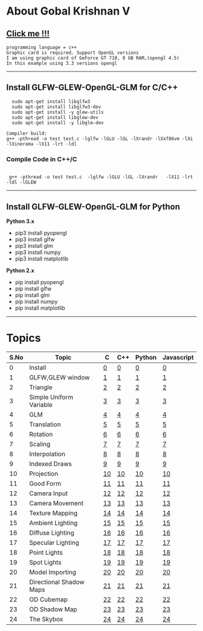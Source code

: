 # About Gobal Krishnan V
## [Click me !!!](https://engineer-ece.github.io/Home/)


```
programming language = c++
Graphic card is required. Support OpenGL versions 
I am using graphic card of GeForce GT 710, 8 GB RAM,(opengl 4.5)
In this example using 3.3 versions opengl
```

-----------------------------------------------------------------
## Install GLFW-GLEW-OpenGL-GLM for C/C++

```
  sudo apt-get install libglfw3
  sudo apt-get install libglfw3-dev
  sudo apt-get install -y glew-utils
  sudo apt-get install libglew-dev
  sudo apt-get install -y libglm-dev

Compiler build:
g++ -pthread -o test test.c -lglfw -lGLU -lGL -lXrandr -lXxf86vm -lXi -lXinerama -lX11 -lrt -ldl
```

### Compile Code in C++/C

```

 g++ -pthread -o test test.c  -lglfw -lGLU -lGL -lXrandr   -lX11 -lrt -ldl -lGLEW
```

---

## Install GLFW-GLEW-OpenGL-GLM for Python

  **Python 3.x**
  * pip3 install pyopengl
  * pip3 install glfw
  * pip3 install glm
  * pip3 install numpy
  * pip3 install matplotlib
  
  **Python 2.x**
  * pip install pyopengl
  * pip install glfw
  * pip install glm
  * pip install numpy
  * pip install matplotlib
  
---

# Topics 
 
 | S.No | Topic | C   | C++ | Python | Javascript |
 | ---  | ---  | --- | --- | ---    | ---        |
 | 0  | Install                  | [0]()  | [0]() | [0]() | [0]() |
 | 1  | GLFW,GLEW window         | [1]()  | [1]() | [1]() | [1]() |
 | 2  | Triangle                 | [2]()  | [2]() | [2]() | [2]() |
 | 3  | Simple Uniform Variable  | [3]()  | [3]() | [3]() | [3]() | 
 | 4  | GLM                      | [4]()  | [4]() | [4]() | [4]() | 
 | 5  | Translation              | [5]()  | [5]() | [5]() | [5]() |
 | 6  | Rotation                 | [6]()  | [6]() | [6]() | [6]() |
 | 7  | Scaling                  | [7]()  | [7]() | [7]() | [7]() |
 | 8  | Interpolation            | [8]()  | [8]() | [8]() | [8]() |
 | 9  | Indexed Draws            | [9]()  | [9]() | [9]() | [9]() | 
 |10  | Projection               | [10]() | [10]()| [10]()| [10]()|
 |11  | Good Form                | [11]() | [11]()| [11]()| [11]()|
 |12  | Camera Input             | [12]() | [12]()| [12]()| [12]()|
 |13  | Camera Movement          | [13]() | [13]()| [13]()| [13]()| 
 |14  | Texture Mapping          | [14]() | [14]()| [14]()| [14]()|
 |15  | Ambient Lighting         | [15]() | [15]()| [15]()| [15]()|
 |16  | Diffuse Lighting         | [16]() | [16]()| [16]()| [16]()|
 |17  | Specular Lighting        | [17]() | [17]()| [17]()| [17]()|
 |18  | Point Lights             | [18]() | [18]()| [18]()| [18]()|
 |19  | Spot Lights              | [19]() | [19]()| [19]()| [19]()|
 |20  | Model Importing          | [20]() | [20]()| [20]()| [20]()|
 |21  | Directional Shadow Maps  | [21]() | [21]()| [21]()| [21]()|
 |22  | OD Cubemap               | [22]() | [22]()| [22]()| [22]()|
 |23  | OD Shadow Map            | [23]() | [23]()| [23]()| [23]()|
 |24  | The Skybox               | [24]() | [24]()| [24]()| [24]()|
